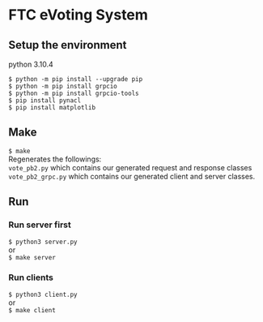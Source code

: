 # FTC eVoting System
## Setup the environment
python 3.10.4
```
$ python -m pip install --upgrade pip
$ python -m pip install grpcio
$ python -m pip install grpcio-tools
$ pip install pynacl
$ pip install matplotlib
```
## Make
`$ make`  
Regenerates the followings:  
`vote_pb2.py` which contains our generated request and response classes   
`vote_pb2_grpc.py` which contains our generated client and server classes.
## Run
### Run server first
`$ python3 server.py`  
or  
`$ make server`
### Run clients
`$ python3 client.py`  
or  
`$ make client`

